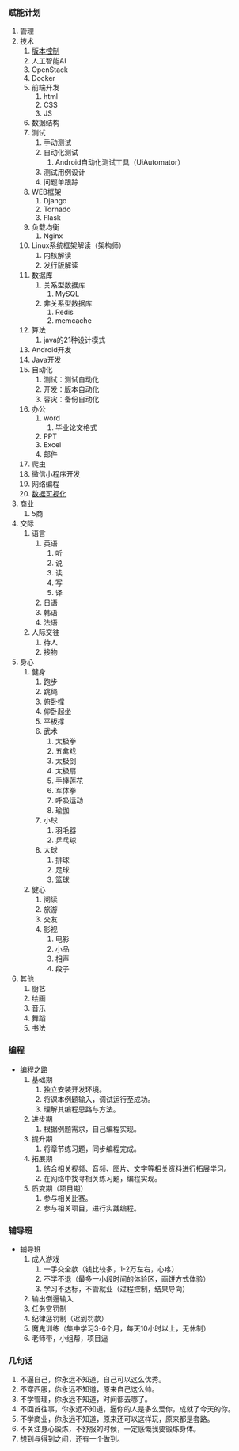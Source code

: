 ### 赋能计划 ###
1. 管理
2. 技术
	1. [版本控制](git/readme.md)
	2. 人工智能AI
	3. OpenStack
	4. Docker
	5. 前端开发
		1. html
		2. CSS
		3. JS 
	6. 数据结构
	7. 测试
		1. 手动测试
		2. 自动化测试
			1. Android自动化测试工具（UiAutomator）
		3. 测试用例设计
		4. 问题单跟踪
	8. WEB框架
		1. Django
		2. Tornado
		3. Flask
	9. 负载均衡
		1. Nginx
	10. Linux系统框架解读（架构师）
		1. 内核解读
		2. 发行版解读
	11. 数据库
		1. 关系型数据库
			1. MySQL
		2. 非关系型数据库 
			1. Redis
			2. memcache
	12. 算法
		1. java的21种设计模式
	13. Android开发
	14. Java开发
	15. 自动化
		1. 测试：测试自动化
		2. 开发：版本自动化
		3. 容灾：备份自动化
	16. 办公
		1. word
			1. 毕业论文格式
		2. PPT
		3. Excel			
		4. 邮件
	17. 爬虫
	18. 微信小程序开发
	19. 网络编程
	20. [数据可视化](data_visualization/readme.md)
3. 商业
	1. 5商
4. 交际
	1. 语言
		1. 英语
			1. 听
			2. 说
			3. 读
			4. 写
			5. 译 
		2. 日语
		3. 韩语
		4. 法语
	2. 人际交往
		1. 待人
		2. 接物
5. 身心
	1. 健身
		1. 跑步
		3. 跳绳
		4. 俯卧撑
		5. 仰卧起坐
		6. 平板撑
		7. 武术
			1. 太极拳
			2. 五禽戏
			3. 太极剑
			4. 太极扇
			5. 手捧莲花
			6. 军体拳
			7. 呼吸运动
			8. 瑜伽
		8. 小球
			1. 羽毛器
			2. 乒乓球
		9. 大球
			1. 排球
			2. 足球
			3. 篮球
	2. 健心
		1. 阅读
		2. 旅游
		3. 交友
		4. 影视
			1. 电影
			2. 小品
			3. 相声
			4. 段子
6. 其他
	1. 厨艺
	2. 绘画
	3. 音乐
	4. 舞蹈
	5. 书法

### 编程 ###
- 编程之路
	1. 基础期
		1. 独立安装开发环境。
		2. 将课本例题输入，调试运行至成功。
		3. 理解其编程思路与方法。
	2. 进步期
		1. 根据例题需求，自己编程实现。
	3. 提升期
		1. 将章节练习题，同步编程完成。
	4. 拓展期
		1. 结合相关视频、音频、图片、文字等相关资料进行拓展学习。
		2. 在网络中找寻相关练习题，编程实现。
	5. 质变期（项目期）
		1. 参与相关比赛。
		2. 参与相关项目，进行实践编程。


### 辅导班 ###
- 辅导班
	1. 成人游戏
		1. 一手交全款（钱比较多，1-2万左右，心疼）
		2. 不学不退（最多一小段时间的体验区，画饼方式体验）
		3. 学习不达标，不管就业（过程控制，结果导向）
	2. 输出倒逼输入
	3. 任务赏罚制
	4. 纪律惩罚制（迟到罚款）
	5. 魔鬼训练（集中学习3-6个月，每天10小时以上，无休制）
	6. 老师带，小组帮，项目逼

### 几句话 ###
1. 不逼自己，你永远不知道，自己可以这么优秀。
2. 不穿西服，你永远不知道，原来自己这么帅。
3. 不学管理，你永远不知道，时间都去哪了。
4. 不回首往事，你永远不知道，逼你的人是多么爱你，成就了今天的你。
5. 不学商业，你永远不知道，原来还可以这样玩，原来都是套路。
6. 不关注身心锻炼，不舒服的时候，一定感慨我要锻炼身体。
7. 想到与得到之间，还有一个做到。

		